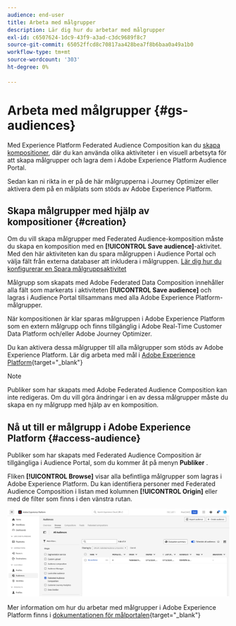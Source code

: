 ```yaml
---
audience: end-user
title: Arbeta med målgrupper
description: Lär dig hur du arbetar med målgrupper
exl-id: c6507624-1dc9-43f9-a3ad-c3dc9689f8c7
source-git-commit: 65052ffcd8c70817aa428bea7f8b6baa0a49a1b0
workflow-type: tm+mt
source-wordcount: '303'
ht-degree: 0%

---
```


# Arbeta med målgrupper {#gs-audiences}

Med Experience Platform Federated Audience Composition kan du [skapa kompositioner](../compositions/gs-compositions.md), där du kan använda olika aktiviteter i en visuell arbetsyta för att skapa målgrupper och lagra dem i Adobe Experience Platform Audience Portal.

Sedan kan ni rikta in er på de här målgrupperna i Journey Optimizer eller aktivera dem på en målplats som stöds av Adobe Experience Platform.

## Skapa målgrupper med hjälp av kompositioner {#creation}

Om du vill skapa målgrupper med Federated Audience-komposition måste du skapa en komposition med en **[!UICONTROL Save audience]**-aktivitet. Med den här aktiviteten kan du spara målgruppen i Audience Portal och välja fält från externa databaser att inkludera i målgruppen. [Lär dig hur du konfigurerar en Spara målgruppsaktivitet](../compositions/activities/save-audience.md)

Målgrupp som skapats med Adobe Federated Data Composition innehåller alla fält som markerats i aktiviteten **[!UICONTROL Save audience]** och lagras i Audience Portal tillsammans med alla Adobe Experience Platform-målgrupper.

När kompositionen är klar sparas målgruppen i Adobe Experience Platform som en extern målgrupp och finns tillgänglig i Adobe Real-Time Customer Data Platform och/eller Adobe Journey Optimizer.

Du kan aktivera dessa målgrupper till alla målgrupper som stöds av Adobe Experience Platform. Lär dig arbeta med mål i [Adobe Experience Platform](https://experienceleague.adobe.com/sv/docs/experience-platform/destinations/home){target="_blank"}

>[!NOTE]
>
>Publiker som har skapats med Adobe Federated Audience Composition kan inte redigeras. Om du vill göra ändringar i en av dessa målgrupper måste du skapa en ny målgrupp med hjälp av en komposition.

## Nå ut till er målgrupp i Adobe Experience Platform {#access-audience}

Publiker som har skapats med Federated Audience Composition är tillgängliga i Audience Portal, som du kommer åt på menyn **Publiker** .

Fliken **[!UICONTROL Browse]** visar alla befintliga målgrupper som lagras i Adobe Experience Platform. Du kan identifiera personer med Federated Audience Composition i listan med kolumnen **[!UICONTROL Origin]** eller med de filter som finns i den vänstra rutan.

![](assets/audiences-list.png)

Mer information om hur du arbetar med målgrupper i Adobe Experience Platform finns i [dokumentationen för målportalen](https://experienceleague.adobe.com/sv/docs/experience-platform/segmentation/ui/audience-portal){target="_blank"}

<!-- add link to this donc once published: https://jira.corp.adobe.com/browse/PLAT-198674-->